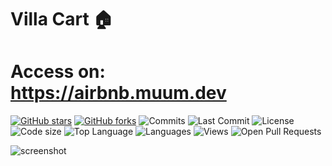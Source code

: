 # Villa Cart 🏠

# Access on: https://airbnb.muum.dev

[![GitHub stars](https://img.shields.io/github/stars/muratumutlu/villacart.svg)](https://github.com/muratumutlu/villacart/stargazers)
[![GitHub forks](https://img.shields.io/github/forks/muratumutlu/villacart.svg)](https://github.com/fmuratumutlu/villacart/network/members)
![Commits](https://badgen.net/github/commits/muratumutlu/villacart/master)
![Last Commit](https://badgen.net/github/last-commit/muratumutlu/villacart/master)
![License](https://img.shields.io/github/license/muratumutlu/villacart)
![Code size](https://img.shields.io/github/repo-size/muratumutlu/villacart)
![Top Language](https://img.shields.io/github/languages/top/muratumutlu/villacart)
![Languages](https://img.shields.io/github/languages/count/muratumutlu/villacart)
![Views](https://img.shields.io/github/search/muratumutlu/villacart/villacart)
![Open Pull Requests](https://badgen.net/github/open-prs/muratumutlu/villacart)

![screenshot](https://user-images.githubusercontent.com/6642361/81122690-1ae03d80-8f3a-11ea-80f1-9aa6fbf7aab3.png)




